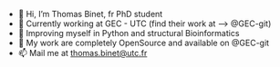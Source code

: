 - 👋 Hi, I’m Thomas Binet, fr PhD student
- 👀 Currently working at GEC - UTC (find their work at --> @GEC-git)
- 🌱 Improving myself in Python and structural Bioinformatics
- 💞️ My work are completely OpenSource and available on @GEC-git
- 📫 Mail me at thomas.binet@utc.fr

<!---
GitHuBinet/GitHuBinet is a ✨ special ✨ repository because its `README.md` (this file) appears on your GitHub profile.
You can click the Preview link to take a look at your changes.
--->
